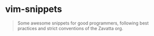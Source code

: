 # vim-snippets

> Some awesome snippets for good programmers, following best practices and strict conventions of the Zavatta org.
